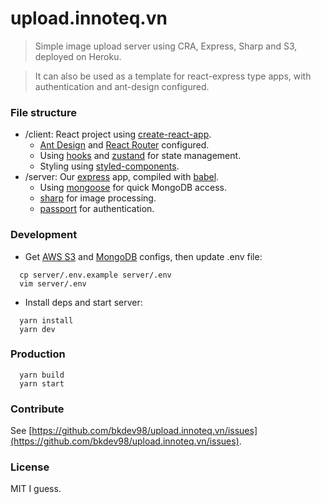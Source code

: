 # upload.innoteq.vn

> Simple image upload server using CRA, Express, Sharp and S3, deployed on Heroku.

> It can also be used as a template for react-express type apps, with authentication and ant-design configured.

### File structure

- /client: React project using [create-react-app](https://github.com/facebook/create-react-app).
  - [Ant Design](https://ant.design) and [React Router](https://reacttraining.com/react-router/web) configured.
  - Using [hooks](https://reactjs.org/docs/hooks-intro.html) and [zustand](https://github.com/react-spring/zustand) for state management.
  - Styling using [styled-components](https://styled-components.com).
- /server: Our [express](https://expressjs.com/) app, compiled with [babel](https://babeljs.io/).
  - Using [mongoose](https://mongoosejs.com/) for quick MongoDB access.
  - [sharp](https://github.com/lovell/sharp) for image processing.
  - [passport](http://www.passportjs.org/) for authentication.

### Development

- Get [AWS S3](https://s3.console.aws.amazon.com/s3/home) and [MongoDB](https://www.mongodb.com/) configs, then update .env file:

```
  cp server/.env.example server/.env
  vim server/.env
```

- Install deps and start server:

```
  yarn install
  yarn dev
```

### Production

```
  yarn build
  yarn start
```

### Contribute

See [https://github.com/bkdev98/upload.innoteq.vn/issues](https://github.com/bkdev98/upload.innoteq.vn/issues).

### License

MIT I guess.
